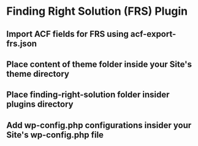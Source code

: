 # Finding Right Solution (FRS) Plugin

## Import ACF fields for FRS using acf-export-frs.json

## Place content of theme folder inside your Site's theme directory

## Place finding-right-solution folder insider plugins directory

## Add wp-config.php configurations insider your Site's wp-config.php file
